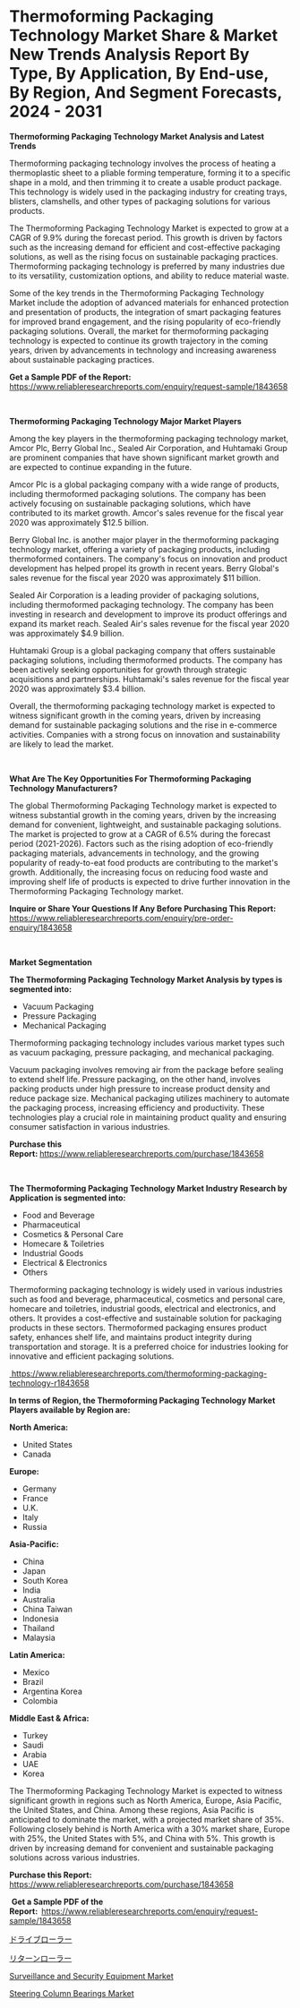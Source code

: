 <p><h1>Thermoforming Packaging Technology Market Share & Market New Trends Analysis Report By Type, By Application, By End-use, By Region, And Segment Forecasts, 2024 - 2031</h1></p><p><strong>Thermoforming Packaging Technology Market Analysis and Latest Trends</strong></p>
<p><p>Thermoforming packaging technology involves the process of heating a thermoplastic sheet to a pliable forming temperature, forming it to a specific shape in a mold, and then trimming it to create a usable product package. This technology is widely used in the packaging industry for creating trays, blisters, clamshells, and other types of packaging solutions for various products.</p><p>The Thermoforming Packaging Technology Market is expected to grow at a CAGR of 9.9% during the forecast period. This growth is driven by factors such as the increasing demand for efficient and cost-effective packaging solutions, as well as the rising focus on sustainable packaging practices. Thermoforming packaging technology is preferred by many industries due to its versatility, customization options, and ability to reduce material waste.</p><p>Some of the key trends in the Thermoforming Packaging Technology Market include the adoption of advanced materials for enhanced protection and presentation of products, the integration of smart packaging features for improved brand engagement, and the rising popularity of eco-friendly packaging solutions. Overall, the market for thermoforming packaging technology is expected to continue its growth trajectory in the coming years, driven by advancements in technology and increasing awareness about sustainable packaging practices.</p></p>
<p><strong>Get a Sample PDF of the Report:&nbsp;</strong> <a href="https://www.reliableresearchreports.com/enquiry/request-sample/1843658">https://www.reliableresearchreports.com/enquiry/request-sample/1843658</a></p>
<p>&nbsp;</p>
<p><strong>Thermoforming Packaging Technology Major Market Players</strong></p>
<p><p>Among the key players in the thermoforming packaging technology market, Amcor Plc, Berry Global Inc., Sealed Air Corporation, and Huhtamaki Group are prominent companies that have shown significant market growth and are expected to continue expanding in the future.</p><p>Amcor Plc is a global packaging company with a wide range of products, including thermoformed packaging solutions. The company has been actively focusing on sustainable packaging solutions, which have contributed to its market growth. Amcor's sales revenue for the fiscal year 2020 was approximately $12.5 billion.</p><p>Berry Global Inc. is another major player in the thermoforming packaging technology market, offering a variety of packaging products, including thermoformed containers. The company's focus on innovation and product development has helped propel its growth in recent years. Berry Global's sales revenue for the fiscal year 2020 was approximately $11 billion.</p><p>Sealed Air Corporation is a leading provider of packaging solutions, including thermoformed packaging technology. The company has been investing in research and development to improve its product offerings and expand its market reach. Sealed Air's sales revenue for the fiscal year 2020 was approximately $4.9 billion.</p><p>Huhtamaki Group is a global packaging company that offers sustainable packaging solutions, including thermoformed products. The company has been actively seeking opportunities for growth through strategic acquisitions and partnerships. Huhtamaki's sales revenue for the fiscal year 2020 was approximately $3.4 billion.</p><p>Overall, the thermoforming packaging technology market is expected to witness significant growth in the coming years, driven by increasing demand for sustainable packaging solutions and the rise in e-commerce activities. Companies with a strong focus on innovation and sustainability are likely to lead the market.</p></p>
<p>&nbsp;</p>
<p><strong>What Are The Key Opportunities For Thermoforming Packaging Technology Manufacturers?</strong></p>
<p><p>The global Thermoforming Packaging Technology market is expected to witness substantial growth in the coming years, driven by the increasing demand for convenient, lightweight, and sustainable packaging solutions. The market is projected to grow at a CAGR of 6.5% during the forecast period (2021-2026). Factors such as the rising adoption of eco-friendly packaging materials, advancements in technology, and the growing popularity of ready-to-eat food products are contributing to the market's growth. Additionally, the increasing focus on reducing food waste and improving shelf life of products is expected to drive further innovation in the Thermoforming Packaging Technology market.</p></p>
<p><strong>Inquire or Share Your Questions If Any Before Purchasing This Report:</strong> <a href="https://www.reliableresearchreports.com/enquiry/pre-order-enquiry/1843658">https://www.reliableresearchreports.com/enquiry/pre-order-enquiry/1843658</a></p>
<p>&nbsp;</p>
<p><strong>Market Segmentation</strong></p>
<p><strong>The Thermoforming Packaging Technology Market Analysis by types is segmented into:</strong></p>
<p><ul><li>Vacuum Packaging</li><li>Pressure Packaging</li><li>Mechanical Packaging</li></ul></p>
<p><p>Thermoforming packaging technology includes various market types such as vacuum packaging, pressure packaging, and mechanical packaging. </p><p>Vacuum packaging involves removing air from the package before sealing to extend shelf life. Pressure packaging, on the other hand, involves packing products under high pressure to increase product density and reduce package size. Mechanical packaging utilizes machinery to automate the packaging process, increasing efficiency and productivity. These technologies play a crucial role in maintaining product quality and ensuring consumer satisfaction in various industries.</p></p>
<p><strong>Purchase this Report:&nbsp;</strong><a href="https://www.reliableresearchreports.com/purchase/1843658">https://www.reliableresearchreports.com/purchase/1843658</a></p>
<p>&nbsp;</p>
<p><strong>The Thermoforming Packaging Technology Market Industry Research by Application is segmented into:</strong></p>
<p><ul><li>Food and Beverage</li><li>Pharmaceutical</li><li>Cosmetics & Personal Care</li><li>Homecare & Toiletries</li><li>Industrial Goods</li><li>Electrical & Electronics</li><li>Others</li></ul></p>
<p><p>Thermoforming packaging technology is widely used in various industries such as food and beverage, pharmaceutical, cosmetics and personal care, homecare and toiletries, industrial goods, electrical and electronics, and others. It provides a cost-effective and sustainable solution for packaging products in these sectors. Thermoformed packaging ensures product safety, enhances shelf life, and maintains product integrity during transportation and storage. It is a preferred choice for industries looking for innovative and efficient packaging solutions.</p></p>
<p><a href="https://www.reliableresearchreports.com/thermoforming-packaging-technology-r1843658">&nbsp;https://www.reliableresearchreports.com/thermoforming-packaging-technology-r1843658</a></p>
<p><strong>In terms of Region, the Thermoforming Packaging Technology Market Players available by Region are:</strong></p>
<p>
    <p> <strong> North America: </strong>
        <ul>
            <li>United States</li>
            <li>Canada</li>
        </ul>
        </p> 
    <p> <strong> Europe: </strong>
        <ul>
            <li>Germany</li>
            <li>France</li>
            <li>U.K.</li>
            <li>Italy</li>
            <li>Russia</li>
        </ul>
        </p> 
    <p> <strong> Asia-Pacific: </strong>
        <ul>
            <li>China</li>
            <li>Japan</li>
            <li>South Korea</li>
            <li>India</li>
            <li>Australia</li>
            <li>China Taiwan</li>
            <li>Indonesia</li>
            <li>Thailand</li>
            <li>Malaysia</li>
        </ul>
        </p> 
    <p> <strong> Latin America: </strong>
        <ul>
            <li>Mexico</li>
            <li>Brazil</li>
            <li>Argentina Korea</li>
            <li>Colombia</li>
        </ul>
        </p> 
    <p> <strong> Middle East & Africa: </strong>
        <ul>
            <li>Turkey</li>
            <li>Saudi</li>
            <li>Arabia</li>
            <li>UAE</li>
            <li>Korea</li>
        </ul>
    </p>
    </p>
<p><p>The Thermoforming Packaging Technology Market is expected to witness significant growth in regions such as North America, Europe, Asia Pacific, the United States, and China. Among these regions, Asia Pacific is anticipated to dominate the market, with a projected market share of 35%. Following closely behind is North America with a 30% market share, Europe with 25%, the United States with 5%, and China with 5%. This growth is driven by increasing demand for convenient and sustainable packaging solutions across various industries.</p></p>
<p><strong>Purchase this Report: </strong><a href="https://www.reliableresearchreports.com/purchase/1843658">https://www.reliableresearchreports.com/purchase/1843658</a></p>
<p>&nbsp;<strong>Get a Sample PDF of the Report:&nbsp;&nbsp;</strong><a href="https://www.reliableresearchreports.com/enquiry/request-sample/1843658">https://www.reliableresearchreports.com/enquiry/request-sample/1843658</a></p>
<p><strong></strong></p>
<p><p><a href="https://github.com/tanyaali3/Market-Research-Report-List-1/blob/main/641986357972.md">ドライブローラー</a></p><p><a href="https://github.com/DwightHuels1/Market-Research-Report-List-1/blob/main/511465057973.md">リターンローラー</a></p><p><a href="https://www.linkedin.com/pulse/decoding-surveillance-security-equipment-market-metrics-share-w5bbc">Surveillance and Security Equipment Market</a></p><p><a href="https://www.linkedin.com/pulse/steering-column-bearings-market-insights-cagr-trends-growth-juuqf">Steering Column Bearings Market</a></p></p>